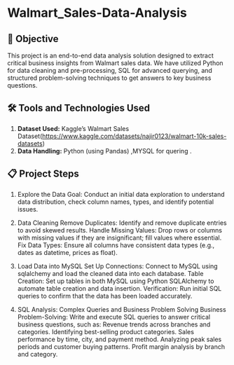 # Walmart_Sales-Data-Analysis

## **🎯 Objective**
This project is an end-to-end data analysis solution designed to extract critical business insights from Walmart sales data. We have utilized Python for data cleaning and pre-processing, SQL for advanced querying, and structured problem-solving techniques to get answers to key business questions.


## **🛠 Tools and Technologies Used**

1. **Dataset Used:** Kaggle’s Walmart Sales Dataset(https://www.kaggle.com/datasets/najir0123/walmart-10k-sales-datasets)
2. **Data Handling:** Python (using Pandas) ,MYSQL for quering .


## **📋 Project Steps**
1. Explore the Data
Goal: Conduct an initial data exploration to understand data distribution, check column names, types, and identify potential issues.

2. Data Cleaning 
Remove Duplicates: Identify and remove duplicate entries to avoid skewed results.
Handle Missing Values: Drop rows or columns with missing values if they are insignificant; fill values where essential.
Fix Data Types: Ensure all columns have consistent data types (e.g., dates as datetime, prices as float).

4. Load Data into MySQL 
Set Up Connections: Connect to MySQL using sqlalchemy and load the cleaned data into each database.
Table Creation: Set up tables in both MySQL  using Python SQLAlchemy to automate table creation and data insertion.
Verification: Run initial SQL queries to confirm that the data has been loaded accurately.

5. SQL Analysis: Complex Queries and Business Problem Solving
Business Problem-Solving: Write and execute  SQL queries to answer critical business questions, such as:
Revenue trends across branches and categories.
Identifying best-selling product categories.
Sales performance by time, city, and payment method.
Analyzing peak sales periods and customer buying patterns.
Profit margin analysis by branch and category.
